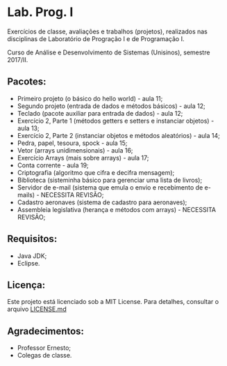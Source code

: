# Lab. Prog. I

Exercícios de classe, avaliações e trabalhos (projetos), realizados nas disciplinas de Laboratório de Progração I e de Programação I.

Curso de Análise e Desenvolvimento de Sistemas (Unisinos), semestre 2017/II.

## Pacotes:
- Primeiro projeto (o básico do hello world) - aula 11;
- Segundo projeto (entrada de dados e métodos básicos) - aula 12;
- Teclado (pacote auxiliar para entrada de dados) - aula 12;
- Exercício 2, Parte 1 (métodos getters e setters e instanciar objetos) - aula 13;
- Exercício 2, Parte 2 (instanciar objetos e métodos aleatórios) - aula 14;
- Pedra, papel, tesoura, spock - aula 15;
- Vetor (arrays unidimensionais) - aula 16;
- Exercício Arrays (mais sobre arrays) - aula 17;
- Conta corrente - aula 19;
- Criptografia (algoritmo que cifra e decifra mensagem);
- Biblioteca (sisteminha básico para gerenciar uma lista de livros);
- Servidor de e-mail (sistema que emula o envio e recebimento de e-mails) - NECESSITA REVISÃO;
- Cadastro aeronaves (sistema de cadastro para aeronaves); 
- Assembleia legislativa (herança e métodos com arrays) - NECESSITA REVISÃO; 

## Requisitos:
- Java JDK;
- Eclipse.

## Licença:
Este projeto está licenciado sob a MIT License. Para detalhes, consultar o arquivo [LICENSE.md](LICENSE.md)  

## Agradecimentos:
- Professor Ernesto;
- Colegas de classe.